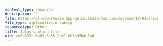 ```yaml
---
content_type: resource
description: ''
file: https://ol-ocw-studio-app-qa.s3.amazonaws.com/courses/18-01sc-single-variable-calculus-fall-2010/ce8b233c6a036e652ac7eb3a35b4e3ad_60VGKnYBpbg.srt
file_type: application/x-subrip
resourcetype: Other
title: 3play caption file
uid: ce8b233c-6a03-6e65-2ac7-eb3a35b4e3ad
---
```

